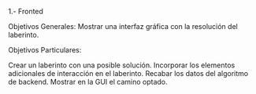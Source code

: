 1.- Fronted

Objetivos Generales: Mostrar una interfaz gráfica con la resolución del laberinto.

Objetivos Particulares:

Crear un laberinto con una posible solución.
Incorporar los elementos adicionales de interacción en el laberinto.
Recabar los datos del algoritmo de backend.
Mostrar en la GUI el camino optado.
